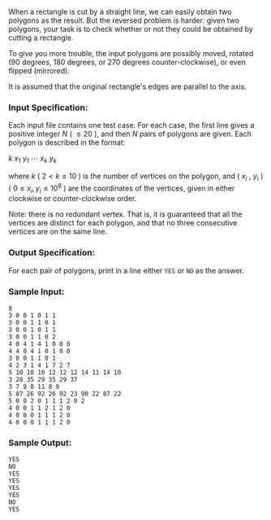 <!-- Title
Cut Rectangles (35)
-->
When a rectangle is cut by a straight line, we can easily obtain two polygons
as the result. But the reversed problem is harder: given two polygons, your
task is to check whether or not they could be obtained by cutting a rectangle.

To give you more trouble, the input polygons are possibly moved, rotated (90
degrees, 180 degrees, or 270 degrees counter-clockwise), or even flipped
(mirrored).

It is assumed that the original rectangle's edges are parallel to the axis.

### Input Specification:

Each input file contains one test case. For each case, the first line gives a
positive integer $N$ ( $\le 20$ ), and then $N$ pairs of polygons are given.
Each polygon is described in the format:

$k$ $x_1$ $y_1$ $\cdots$ $x_k$ $y_k$

where $k$ ( $2 < k \le 10$ ) is the number of vertices on the polygon, and (
$x_i$ , $y_i$ ) ( $0 \le x_i, y_i \le 10^8$ ) are the coordinates of the
vertices, given in either clockwise or counter-clockwise order.

Note: there is no redundant vertex. That is, it is guaranteed that all the
vertices are distinct for each polygon, and that no three consecutive vertices
are on the same line.

### Output Specification:

For each pair of polygons, print in a line either `YES` or `NO` as the answer.

### Sample Input:

    
    
    8
    3 0 0 1 0 1 1
    3 0 0 1 1 0 1
    3 0 0 1 0 1 1
    3 0 0 1 1 0 2
    4 0 4 1 4 1 0 0 0
    4 4 0 4 1 0 1 0 0
    3 0 0 1 1 0 1
    4 2 3 1 4 1 7 2 7
    5 10 10 10 12 12 12 14 11 14 10
    3 28 35 29 35 29 37
    3 7 9 8 11 8 9
    5 87 26 92 26 92 23 90 22 87 22
    5 0 0 2 0 1 1 1 2 0 2
    4 0 0 1 1 2 1 2 0
    4 0 0 0 1 1 1 2 0
    4 0 0 0 1 1 1 2 0
    

### Sample Output:

    
    
    YES
    NO
    YES
    YES
    YES
    YES
    NO
    YES
    

